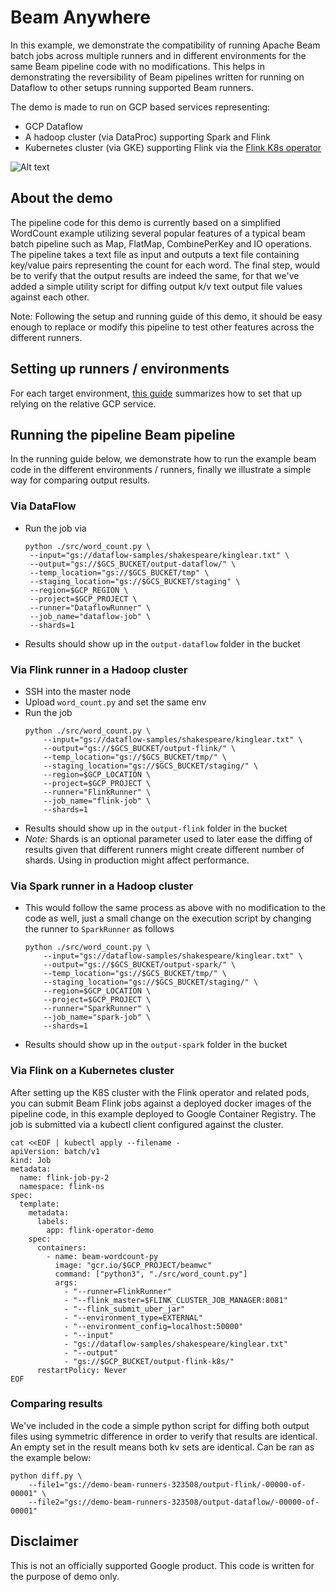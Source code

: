 # Beam Anywhere

In this example, we demonstrate the compatibility of running Apache Beam batch jobs across multiple runners and in different environments for the same Beam pipeline code with no modifications. This helps in demonstrating the reversibility of Beam pipelines written for running on Dataflow to other setups running  supported Beam runners.

The demo is made to run on GCP based services representing:
-  GCP Dataflow
- A hadoop cluster (via DataProc) supporting Spark and Flink
- Kubernetes cluster (via GKE) supporting Flink via the [Flink K8s operator](https://github.com/GoogleCloudPlatform/flink-on-k8s-operator)

![Alt text](https://raw.githubusercontent.com/aymanfarhat/professional-services/features/beam-anywhere/examples/beam-anywhere/repo-assets/diagram.png "Diagram")

## About the demo

The pipeline code for this demo is currently based on a simplified WordCount example utilizing several popular features of a typical beam batch pipeline such as Map, FlatMap, CombinePerKey and IO operations. The pipeline takes a text file as input and outputs a text file containing key/value pairs representing the count for each word. The final step, would be to verify that the output results are indeed the same, for that we've added a simple utility script for diffing output k/v text output file values against each other.

Note: Following the setup and running guide of this demo, it should be easy enough to replace or modify this pipeline to test other features across the different runners. 

## Setting up runners / environments
For each target environment, [this guide](SETUP.md) summarizes how to set that up relying on the relative GCP service.

## Running the pipeline Beam pipeline
In the running guide below, we demonstrate how to run the example beam code in the different environments / runners, finally we illustrate a simple way for comparing output results.

### Via DataFlow
- Run the job via
    ```
    python ./src/word_count.py \
     --input="gs://dataflow-samples/shakespeare/kinglear.txt" \
     --output="gs://$GCS_BUCKET/output-dataflow/" \
     --temp_location="gs://$GCS_BUCKET/tmp" \
     --staging_location="gs://$GCS_BUCKET/staging" \
     --region=$GCP_REGION \
     --project=$GCP_PROJECT \
     --runner="DataflowRunner" \
     --job_name="dataflow-job" \
     --shards=1
    ```
- Results should show up in the `output-dataflow` folder in the bucket

### Via Flink runner in a Hadoop cluster
- SSH into the master node
- Upload `word_count.py` and set the same env
- Run the job
  ```
  python ./src/word_count.py \
      --input="gs://dataflow-samples/shakespeare/kinglear.txt" \
      --output="gs://$GCS_BUCKET/output-flink/" \
      --temp_location="gs://$GCS_BUCKET/tmp/" \
      --staging_location="gs://$GCS_BUCKET/staging/" \
      --region=$GCP_LOCATION \
      --project=$GCP_PROJECT \
      --runner="FlinkRunner" \
      --job_name="flink-job" \
      --shards=1
  ```
- Results should show up in the `output-flink` folder in the bucket
- *Note:* Shards is an optional parameter used to later ease the diffing of results given that different runners might create different number of shards. Using in production might affect performance.

### Via Spark runner in a Hadoop cluster
- This would follow the same process as above with no modification to the code as well, just a small change on the execution script by changing the runner to `SparkRunner` as follows
  ```
  python ./src/word_count.py \
      --input="gs://dataflow-samples/shakespeare/kinglear.txt" \
      --output="gs://$GCS_BUCKET/output-spark/" \
      --temp_location="gs://$GCS_BUCKET/tmp/" \
      --staging_location="gs://$GCS_BUCKET/staging/" \
      --region=$GCP_LOCATION \
      --project=$GCP_PROJECT \
      --runner="SparkRunner" \
      --job_name="spark-job" \
      --shards=1
  ```
- Results should show up in the `output-spark` folder in the bucket

### Via Flink on a Kubernetes cluster
After setting up the K8S cluster with the Flink operator and related pods, you can submit Beam Flink jobs against a deployed docker images of the pipeline code, in this example deployed to Google Container Registry. The job is submitted via a kubectl client configured against the cluster.

```
cat <<EOF | kubectl apply --filename -
apiVersion: batch/v1
kind: Job
metadata:
  name: flink-job-py-2
  namespace: flink-ns
spec:
  template:
    metadata:
      labels:
        app: flink-operator-demo
    spec:
      containers:
        - name: beam-wordcount-py
          image: "gcr.io/$GCP_PROJECT/beamwc"
          command: ["python3", "./src/word_count.py"]
          args:
            - "--runner=FlinkRunner"
            - "--flink_master=$FLINK_CLUSTER_JOB_MANAGER:8081"
            - "--flink_submit_uber_jar"
            - "--environment_type=EXTERNAL"
            - "--environment_config=localhost:50000"
            - "--input"
            - "gs://dataflow-samples/shakespeare/kinglear.txt"
            - "--output"
            - "gs://$GCP_BUCKET/output-flink-k8s/"
      restartPolicy: Never
EOF
```

### Comparing results
We've included in the code a simple python script for diffing both output files using symmetric difference in order to verify that results are identical. An empty set in the result means both kv sets are identical. Can be ran as the example below:

```
python diff.py \
    --file1="gs://demo-beam-runners-323508/output-flink/-00000-of-00001" \
    --file2="gs://demo-beam-runners-323508/output-dataflow/-00000-of-00001"
```

## Disclaimer
This is not an officially supported Google product. This code is written for the purpose of demo only.
